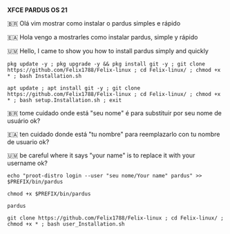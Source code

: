 **XFCE PARDUS OS 21**

🇧🇷 Olá vim mostrar como instalar o pardus simples e rápido

🇪🇦 Hola vengo a mostrarles como instalar pardus, simple y rápido

🇺🇲 Hello, I came to show you how to install pardus simply and quickly
```
pkg update -y ; pkg upgrade -y && pkg install git -y ; git clone https://github.com/Felix1788/Felix-linux ; cd Felix-linux/ ; chmod +x * ; bash Installation.sh
```
```
apt update ; apt install git -y ; git clone https://github.com/Felix1788/Felix-linux ; cd Felix-linux/ ; chmod +x * ; bash setup.Installation.sh ; exit

```

🇧🇷 tome cuidado onde está "seu nome" é para substituir por seu nome de usuário ok?

🇪🇦 ten cuidado donde está "tu nombre" para reemplazarlo con tu nombre de usuario ok?

🇺🇲 be careful where it says "your name" is to replace it with your username ok?

```
echo "proot-distro login --user "seu nome/Your name" pardus" >> $PREFIX/bin/pardus
```
```
chmod +x $PREFIX/bin/pardus
```


```
pardus
```

```
git clone https://github.com/Felix1788/Felix-linux ; cd Felix-linux/ ; chmod +x * ; bash user_Installation.sh
```
